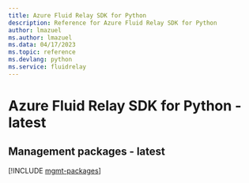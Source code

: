 ```yaml
---
title: Azure Fluid Relay SDK for Python
description: Reference for Azure Fluid Relay SDK for Python
author: lmazuel
ms.author: lmazuel
ms.data: 04/17/2023
ms.topic: reference
ms.devlang: python
ms.service: fluidrelay
---
```

# Azure Fluid Relay SDK for Python - latest

## Management packages - latest
[!INCLUDE [mgmt-packages](fluid-relay-mgmt-index.md)]
